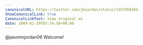 ```yaml
---
canonicalURL: https://twitter.com/jmjordan/status/1157456364
ShowCanonicalLink: true
CanonicalLinkText: View original on
date: 2009-01-29T03:34:58+00:00
---
```

@jasonmjordan06 Welcome!